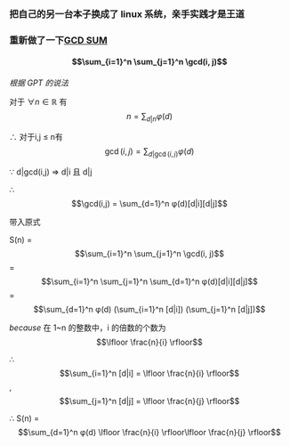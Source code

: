 ### 把自己的另一台本子换成了 linux 系统，亲手实践才是王道

### 重新做了一下[GCD SUM](https://www.luogu.com.cn/problem/P2398)

#### $$\sum_{i=1}^n \sum_{j=1}^n \gcd(i, j)$$

*根据 GPT 的说法*

对于 $\forall n \in \mathbb{R}$ 有 $$n = \sum_{d|n} φ(d)$$

$\therefore$ 对于i,j $\leq$ n有 $$\gcd(i,j) = \sum_{d|\gcd(i,j)} φ(d)$$

$\because$ d|gcd(i,j) ⇒ d|i 且 d|j

$\therefore$ $$\gcd(i,j) = \sum_{d=1}^n φ(d)[d|i][d|j]$$

带入原式

S(n) = $$\sum_{i=1}^n \sum_{j=1}^n \gcd(i, j)$$ = $$\sum_{i=1}^n \sum_{j=1}^n \sum_{d=1}^n φ(d)[d|i][d|j]$$ = $$\sum_{d=1}^n φ(d) (\sum_{i=1}^n [d|i]) (\sum_{j=1}^n [d|j])$$

$because$ 在 1~n 的整数中，i 的倍数的个数为 $$\lfloor \frac{n}{i} \rfloor​$$

$\therefore$ $$\sum_{i=1}^n [d|i] = \lfloor \frac{n}{i} \rfloor​$$ , $$\sum_{j=1}^n [d|j] = \lfloor \frac{n}{j} \rfloor$$

$\therefore$ S(n) = $$\sum_{d=1}^n φ(d) \lfloor \frac{n}{i} \rfloor​ \lfloor \frac{n}{j} \rfloor$$
